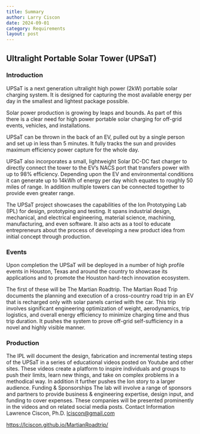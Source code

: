 ```yaml
---
title: Summary
author: Larry Ciscon
date: 2024-09-01
category: Requirements
layout: post
---
```


## Ultralight Portable Solar Tower (UPSaT)

### Introduction

UPSaT  is a next generation ultralight high power (2kW) portable solar charging system. It is designed for capturing the most available energy per day in the smallest and lightest package possible.

Solar power production is growing by leaps and bounds.  As part of this there is a clear need for high power portable solar charging for off-grid events, vehicles, and installations.   

UPSaT can be thrown in the back of an EV, pulled out by a single person and set up in less than 5 minutes.  It fully tracks the sun and provides maximum efficiency power capture for the whole day. 

UPSaT also incorporates a small, lightweight Solar DC-DC fast charger to directly connect the tower to the EV’s NACS port that transfers power with up to 98% efficiency.  Depending upon the EV and environmental conditions it can generate up to 14kWh of energy per day which equates to roughly 50 miles of range. In addition multiple towers can be connected together to provide even greater range.


The UPSaT project showcases the capabilities of the Ion Prototyping Lab (IPL) for design, prototyping and testing.  It spans industrial design, mechanical, and electrical engineering, material science, machining, manufacturing, and even software.  It also acts as a tool to educate entrepreneurs about the process of developing a new product idea from initial concept through production. 

### Events
Upon completion the UPSaT will be deployed in a number of high profile events in Houston, Texas and around the country to showcase its applications and to promote the Houston hard-tech innovation ecosystem. 

The first of these will be The Martian Roadtrip.  The Martian Road Trip documents the planning and execution of a cross-country road trip in an EV that is recharged only with solar panels carried with the car.  This trip involves significant engineering optimization of weight, aerodynamics, trip logistics, and overall energy efficiency to minimize charging time and thus trip duration.  It pushes the system to prove off-grid self-sufficiency in a novel and highly visible manner.


### Production
The IPL will document the design, fabrication and incremental testing steps of the UPSaT in a series of educational videos posted on Youtube and other sites.  These videos create a platform to inspire individuals and groups to push their limits, learn new things, and take on complex problems in a methodical way. In addition it further pushes the Ion story to a larger audience.
Funding & Sponsorships
The lab will involve a range of sponsors and partners to provide business & engineering expertise, design input, and funding to cover expenses. These companies will be presented prominently in the videos and on related social media posts.
Contact Information
Lawrence Ciscon, Ph.D.
lciscon@gmail.com

https://lciscon.github.io/MartianRoadtrip/
